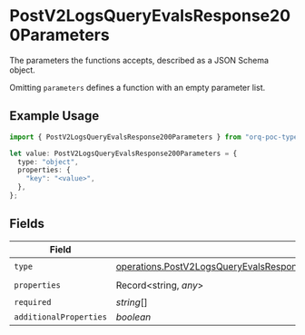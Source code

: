 # PostV2LogsQueryEvalsResponse200Parameters

The parameters the functions accepts, described as a JSON Schema object. 

 Omitting `parameters` defines a function with an empty parameter list.

## Example Usage

```typescript
import { PostV2LogsQueryEvalsResponse200Parameters } from "orq-poc-typescript-multi-env-version/models/operations";

let value: PostV2LogsQueryEvalsResponse200Parameters = {
  type: "object",
  properties: {
    "key": "<value>",
  },
};
```

## Fields

| Field                                                                                                                                                                                                                        | Type                                                                                                                                                                                                                         | Required                                                                                                                                                                                                                     | Description                                                                                                                                                                                                                  |
| ---------------------------------------------------------------------------------------------------------------------------------------------------------------------------------------------------------------------------- | ---------------------------------------------------------------------------------------------------------------------------------------------------------------------------------------------------------------------------- | ---------------------------------------------------------------------------------------------------------------------------------------------------------------------------------------------------------------------------- | ---------------------------------------------------------------------------------------------------------------------------------------------------------------------------------------------------------------------------- |
| `type`                                                                                                                                                                                                                       | [operations.PostV2LogsQueryEvalsResponse200ApplicationJSONResponseBodyItems47WorkflowRunDataToolsType](../../models/operations/postv2logsqueryevalsresponse200applicationjsonresponsebodyitems47workflowrundatatoolstype.md) | :heavy_check_mark:                                                                                                                                                                                                           | N/A                                                                                                                                                                                                                          |
| `properties`                                                                                                                                                                                                                 | Record<string, *any*>                                                                                                                                                                                                        | :heavy_check_mark:                                                                                                                                                                                                           | N/A                                                                                                                                                                                                                          |
| `required`                                                                                                                                                                                                                   | *string*[]                                                                                                                                                                                                                   | :heavy_minus_sign:                                                                                                                                                                                                           | N/A                                                                                                                                                                                                                          |
| `additionalProperties`                                                                                                                                                                                                       | *boolean*                                                                                                                                                                                                                    | :heavy_minus_sign:                                                                                                                                                                                                           | N/A                                                                                                                                                                                                                          |